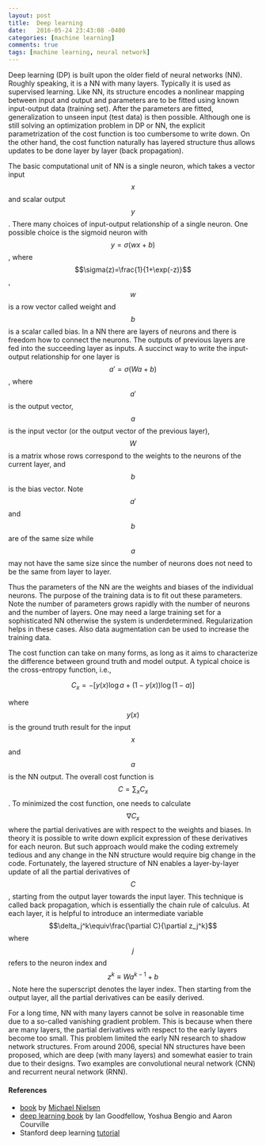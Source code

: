 ```yaml
---
layout: post
title:  Deep learning
date:   2016-05-24 23:43:08 -0400
categories: [machine learning]
comments: true
tags: [machine learning, neural network]
---
```


Deep learning (DP) is built upon the older field of neural networks (NN). 
Roughly speaking, it is a NN with many layers. 
Typically it is used as supervised learning. 
Like NN, its structure encodes a nonlinear mapping between input and output and parameters are to be fitted using known input-output data (training set). 
After the parameters are fitted, generalization to unseen input (test data) is then possible. 
Although one is still solving an optimization problem in DP or NN, the explicit parametrization of the cost function is too cumbersome to write down. 
On the other hand, the cost function naturally has layered structure thus allows updates to be done layer by layer (back propagation).

The basic computational unit of NN is a single neuron, which takes a vector input $$x$$ and scalar output $$y$$. 
There many choices of input-output relationship of a single neuron. 
One possible choice is the sigmoid neuron with $$y=\sigma(wx+b)$$, 
where $$\sigma(z)=\frac{1}{1+\exp(-z)}$$, $$w$$ is a row vector called weight and $$b$$ is a scalar called bias. 
In a NN there are layers of neurons and there is freedom how to connect the neurons. 
The outputs of previous layers are fed into the succeeding layer as inputs. 
A succinct way to write the input-output relationship for one layer is  $$a'=\sigma(Wa+b)$$, 
where $$a'$$ is the output vector, $$a$$ is the input vector (or the output vector of the previous layer), 
$$W$$ is a matrix whose rows correspond to the weights to the neurons of the current layer, 
and $$b$$ is the bias vector. 
Note $$a'$$ and $$b$$ are of the same size while $$a$$ may not have the same size since the number of neurons does not need to be the same from layer to layer.

Thus the parameters of the NN are the weights and biases of the individual neurons. 
The purpose of the training data is to fit out these parameters. 
Note the number of parameters grows rapidly with the number of neurons and the number of layers. 
One may need a large training set for a sophisticated NN otherwise the system is underdetermined. 
Regularization helps in these cases. Also data augmentation can be used to increase the training data.

The cost function can take on many forms, as long as it aims to characterize the difference between ground truth and model output. 
A typical choice is the cross-entropy function, i.e.,

$$C_x = -[y(x)\log a + (1-y(x))\log(1-a)] $$

where $$y(x)$$ is the ground truth result for the input $$x$$ and $$a$$ is the NN output. 
The overall cost function is $$C = \sum_x C_x$$. 
To minimized the cost function, one needs to calculate $$\nabla C_x$$ 
where the partial derivatives are with respect to the weights and biases. 
In theory it is possible to write down explicit expression of these derivatives for each neuron. 
But such approach would make the coding extremely tedious and any change in the NN structure would require big change in the code. 
Fortunately, the layered structure of NN enables a layer-by-layer update of all the partial derivatives of $$C$$, 
starting from the output layer towards the input layer. 
This technique is called back propagation, which is essentially the chain rule of calculus. 
At each layer, it is helpful to introduce an intermediate variable $$\delta_j^k\equiv\frac{\partial C}{\partial z_j^k}$$ 
where $$j$$ refers to the neuron index and $$z^k\equiv Wa^{k-1}+b$$. 
Note here the superscript denotes the layer index. 
Then starting from the output layer, all the partial derivatives can be easily derived.

For a long time, NN with many layers cannot be solve in reasonable time due to a so-called vanishing gradient problem. 
This is because when there are many layers, the partial derivatives with respect to the early layers become too small. 
This problem limited the early NN research to shadow network structures. 
From around 2006, special NN structures have been proposed, 
which are deep (with many layers) and somewhat easier to train due to their designs.
Two examples are convolutional neural network (CNN) and recurrent neural network (RNN).

#### References

* [book][1] by [Michael Nielsen][MN]
* [deep learning book][2] by Ian Goodfellow, Yoshua Bengio and Aaron Courville
* Stanford deep learning [tutorial][3]

[MN]: http://michaelnielsen.org/
[1]: http://neuralnetworksanddeeplearning.com/
[2]: http://www.deeplearningbook.org/
[3]: http://deeplearning.stanford.edu/tutorial/

